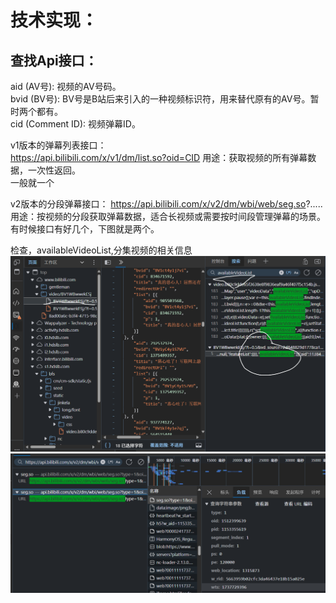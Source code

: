 # 技术实现：

## 查找Api接口：

aid (AV号): 视频的AV号码。  
bvid (BV号): BV号是B站后来引入的一种视频标识符，用来替代原有的AV号。暂时两个都有。  
cid (Comment ID): 视频弹幕ID。  

v1版本的弹幕列表接口：  
https://api.bilibili.com/x/v1/dm/list.so?oid=CID
用途：获取视频的所有弹幕数据，一次性返回。  
一般就一个

v2版本的分段弹幕接口：
https://api.bilibili.com/x/v2/dm/wbi/web/seg.so?.....  
用途：按视频的分段获取弹幕数据，适合长视频或需要按时间段管理弹幕的场景。  
有时候接口有好几个，下图就是两个。


检查，availableVideoList,分集视频的相关信息
![alt text](image-1.png)
![alt text](image-2.png)

